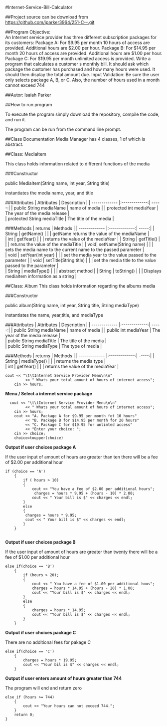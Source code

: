 
#Internet-Service-Bill-Calculator

##Project source can be download from https://github.com/iparker3964/251-C--.git

##Program Objective:  
 An Internet service provider has three different subscription packages for its customers:
 Package A: For $9.95 per month 10 hours of access are provided. Additional hours are $2.00 per hour.
 Package B: For $14.95 per month 20 hours of access are provided. Additional hours are $1.00 per hour.
 Package C: For $19.95 per month unlimited access is provided.
 Write a program that calculates a customer s monthly bill. It should ask which package
 the customer has purchased and how many hours were used. It should then display the total amount due.
 Input Validation: Be sure the user only selects package A, B, or C. Also, the number of hours used in a month cannot exceed 744

##Autor: Isaiah Parker

##How to run program

To execute the program simply download the repository, compile the code, and run it.

The program can be run from the command line prompt. 

##Class Documentation
Media Manager has 4 classes, 1 of which is abstract.

##Class: MediaItem

This class holds information related to different functions of the media

###Constructor

public MediaItem(String name, int year, String title)

instantiates the media name, year, and title

###Attributes
| Attributes        | Description          | 
| ------------- |:-------------:| -----:|
| public String mediaName      | name of media | 
| protected int mediaYear      | The year of the media release        |  
| protected String mediaTitle | The title of the media      |    

###Methods
| returns        | Methods          | 
| ------------- |:-------------:| -----:|
| String       | getName() | 
|       | getName returns the value of the mediaName        |  
| int | getYear()     | 
|      | returns the value of the mediaYear |
| String | getTitle()     | 
|      | returns the value of the mediaTitle |
| void| setName(String name)     | 
|      | sets the media name to the current name to the passed parameter |  
| void | setYear(int year)     | 
|      | set the media year to the value passed to the parameter |
| void | setTitle(String title)     | 
|      | set the media title to the value passed to the parameter |  
| String | mediaType()     | 
|      | abstract method | 
| String | toString()     | 
|      | Displays mediaItem information as a string | 

##Class: Album
This class holds information regarding the albums media

###Constructor

public album(String name, int year, String title, String mediaType)

instantiates the name, year,title, and mediaType

###Attributes
| Attributes        | Description          | 
| ------------- |:-------------:| -----:|
| public String mediaName      | name of media | 
| public int mediaYear      | The year of the media release        |  
| public String mediaTitle | The title of the media      |  
| public String mediaType | The type of media      | 


###Methods
| returns        | Methods          | 
| ------------- |:-------------:| -----:|
| String       | mediaType() | 
|       | returns the media type        |  
| int | getYear()     | 
|      | returns the value of the mediaYear |
```
cout << "\t\tInternet Service Provider Menu\n\n"
		 << " Whats your total amount of hours of internet access";
	cin >> hours;
```

**Menu / Select a internet service package**
```
  cout << "\t\tInternet Service Provider Menu\n\n"
		 << " Whats your total amount of hours of internet access";
	cin >> hours;
	cout << "A. Package A for $9.95 per month fot 10 hours"
		 << "B. Package B for $14.95 per month for 20 hours"
		 << "C. Package C for $19.95 for unlimted access"
		 << "Enter your choice: ";
	cin >> choice;
	choice=toupper(choice)
```
**Output if user choices package A**
  
  If the user input of amount of hours are greater than ten there will be a fee of $2.00 per additional hour 
```
if (choice == 'A')
	{
		if ( hours > 10)
		{	
			cout << "You have a fee of $2.00 per additional hours";
			 charges = hours * 9.95 + (hours - 10) * 2.00;
			cout << " Your bill is $" << charges << endl;
		}
		else
		{
		 charges = hours * 9.95; 
		 cout << " Your bill is $" << charges << endl;
		}
	}
	
```

**Output if user choices package B**

If the user input of amount of hours are greater than twenty there will be a fee of $1.00 per additional hour 
```
else if(choice == 'B')
	{
		if (hours > 20);
		{ 
			cout << " You have a fee of $1.00 per additional hous";
			charges = hours * 14.95 + (hours - 20) * 1.00;
			cout << "Your bill is $" << charges << endl;
		}
		else 
		{
			charges = hours * 14.95;
			cout << "Your bill is $" << charges << endl;
		}
	}
```
**Output if user choices package C**

There are no additional fees for pakage C
```
else if(choice == 'C')
	{ 
		charges = hours * 19.95;
		cout << "Your bil is $" << charges << endl;
	}
```
**Output if user enters amount of hours greater than 744**

The program will end and return zero
```
else if (hours >= 744)
	{
		cout << "Your hours can not exceed 744.";
	}
	return 0;
}

```





